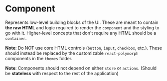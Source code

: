 # Component

Represents low-level building blocks of the UI. These are meant to contain **the raw HTML** and logic required to render the `component` and the styling to go with it. Higher-level concepts that don't require any HTML should be a `container`.

**Note**: Do NOT use core HTML controls (`button`, `input`, `checkbox`, etc.). These should instead be replaced by the customizable `react-polymorph` components in the `themes` folder.  

**Note**: Components should not depend on either `store` or `actions`. (Should be **stateless** with respect to the rest of the application)